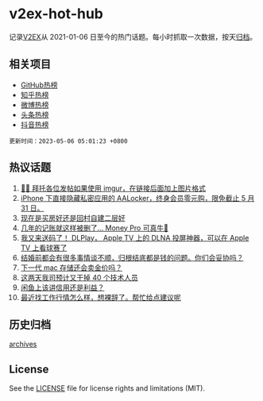 # v2ex-hot-hub

 记录[V2EX](https://www.v2ex.com/)从 2021-01-06 日至今的热门话题。每小时抓取一次数据，按天[归档](archives)。
 
 ## 相关项目

- [GitHub热榜](https://github.com/it985/github-hot-hub)
- [知乎热榜](https://github.com/it985/zhihu-hot-hub)
- [微博热榜](https://github.com/it985/weibo-hot-hub)
- [头条热榜](https://github.com/it985/toutiao-hot-hub)
- [抖音热榜](https://github.com/it985/douyin-hot-hub)


 `更新时间：2023-05-06 05:01:23 +0800`

## 热议话题

1. [🙏🏻 拜托各位发帖如果使用 imgur，在链接后面加上图片格式](https://www.v2ex.com/t/937487)
1. [iPhone 下直接隐藏私密应用的 AALocker，终身会员零元购，限免截止 5 月 31 日。](https://www.v2ex.com/t/937573)
1. [现在是买房好还是回村自建二层好](https://www.v2ex.com/t/937436)
1. [几年的记账就这样被删了... Money Pro 可真牛🍺](https://www.v2ex.com/t/937429)
1. [我又来送码了！ DLPlay， Apple TV 上的 DLNA 投屏神器，可以在 Apple TV 上看球赛了](https://www.v2ex.com/t/937450)
1. [结婚前都会有很多事情谈不顺，归根结底都是钱的问题。你们会妥协吗？](https://www.v2ex.com/t/937467)
1. [下一代 mac 存储还会卖金价吗？](https://www.v2ex.com/t/937460)
1. [这两天我司预计又干掉 40 个技术人员](https://www.v2ex.com/t/937524)
1. [闲鱼上该讲信用还是利益？](https://www.v2ex.com/t/937601)
1. [最近找工作行情怎么样，想裸辞了。帮忙给点建议呢](https://www.v2ex.com/t/937476)

## 历史归档

[archives](archives)

## License

See the [LICENSE](LICENSE) file for license rights and limitations (MIT).
